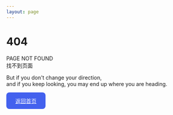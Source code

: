 ```yaml
---
layout: page
---
```


<div class="text-center py-20">
  <h1 class="text-6xl font-bold mb-4">404</h1>
  <p class="text-xl mb-8">
    PAGE NOT FOUND<br>
    找不到页面
  </p>
  <p class="text-gray-600 mb-8">
    But if you don't change your direction,<br>
    and if you keep looking, you may end up where you are heading.
  </p>
  <a href="/" class="btn-primary">返回首页</a>
</div>

<style>
.btn-primary {
  display: inline-block;
  padding: 12px 24px;
  background: #4361ee;
  color: white;
  border-radius: 8px;
  transition: all 0.3s;
}
.btn-primary:hover {
  background: #3f37c9;
  transform: translateY(-2px);
}
</style>
